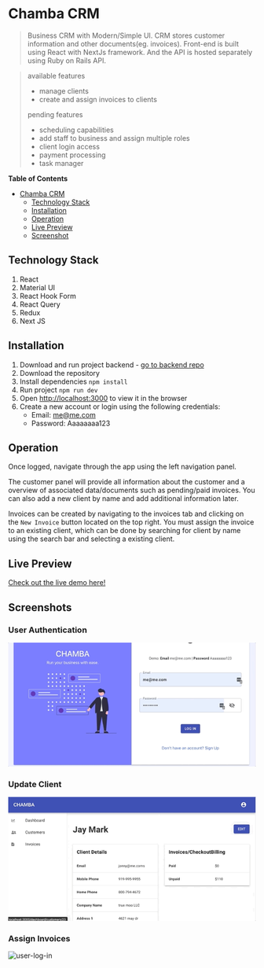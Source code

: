 # Chamba CRM
>Business CRM with Modern/Simple UI. CRM stores customer information and other documents(eg. invoices). Front-end is built using React with NextJs framework. And the API is hosted separately using Ruby on Rails API.

>available features
>- manage clients
>- create and assign invoices to clients
>
>pending features
>- scheduling capabilities
>- add staff to business and assign multiple roles
>- client login access
>- payment processing
>- task manager


**Table of Contents**  

- [Chamba CRM](#chamba-crm)
  - [Technology Stack](#technology-stack)
  - [Installation](#installation)
  - [Operation](#operation)
  - [Live Preview](#live-preview)
  - [Screenshot](#screenshots)

## Technology Stack
1. React
2. Material UI
3. React Hook Form
4. React Query
5. Redux
6. Next JS

## Installation
1. Download and run project backend - [go to backend repo](https://github.com/chrislemus/service-field-crm-api)
2. Download the repository
3. Install dependencies `npm install`
4. Run project `npm run dev`
5. Open [http://localhost:3000](http://localhost:3000) to view it in the browser
6. Create a new account or login using the following credentials:
    - Email: me@me.com 
    - Password: Aaaaaaaa123
## Operation
Once logged, navigate through the app using the left navigation panel. 

The customer panel will provide all information about the customer and a overview of associated data/documents such as pending/paid invoices. You can also add a new client by name and add additional information later.

Invoices can be created by navigating to the invoices tab and clicking on the `New Invoice` button located on the top right. You must assign the invoice to an existing client, which can be done by searching for client by name using the search bar and selecting a existing client. 





## Live Preview
[Check out the live demo here!](https://chamba.vercel.app)


## Screenshots

### User Authentication
![user-log-in](https://github.com/chrislemus/chamba/blob/main/project-screenshots/login-in.gif)

### Update Client
![user-log-in](https://github.com/chrislemus/chamba/blob/main/project-screenshots/updating-client-name.gif)

### Assign Invoices
![user-log-in](https://github.com/chrislemus/chamba/blob/main/project-screenshots/creating-invoice.gif)